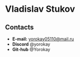 # **Vladislav Stukov**

## **Contacts**
- **E-mail:** yorokay05110@mail.ru
- **Discord** @yorokay
- **Git-hub** @Yorokay

